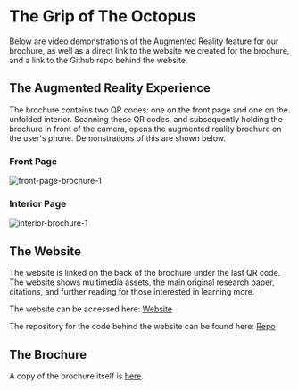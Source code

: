 # The Grip of The Octopus

Below are video demonstrations of the Augmented Reality feature for our brochure, as well as a direct link to the website we created for the brochure, and a link to the Github repo behind the website.

## The Augmented Reality Experience

The brochure contains two QR codes: one on the front page and one on the unfolded interior. Scanning these QR codes, and subsequently holding the brochure in front of the camera, opens the augmented reality brochure on the user's phone. Demonstrations of this are shown below.
 
### Front Page

![front-page-brochure-1](https://github.com/mb4323/biomimetics-brochure-evidence/assets/162570911/5fe7bd92-89f5-46e4-b3d8-d80e8b7ec038)

### Interior Page

![interior-brochure-1](https://github.com/mb4323/biomimetics-brochure-evidence/assets/162570911/4bdcfc49-747e-42ab-b66e-800e0ddd2ad9)

## The Website

The website is linked on the back of the brochure under the last QR code. The website shows multimedia assets, the main original research paper, citations, and further reading for those interested in learning more.

The website can be accessed here: [Website](https://mb4323.github.io/biomimetics-brochure/)

The repository for the code behind the website can be found here: [Repo](https://github.com/mb4323/biomimetics-brochure/tree/main)

## The Brochure

A copy of the brochure itself is [here]().
